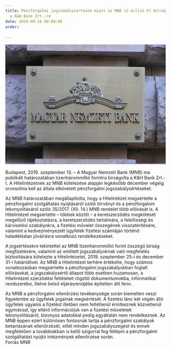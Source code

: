 ```yaml
---
title: Pénzforgalmi jogszabálysértések miatt az MNB 13 millió Ft bírságot vetett ki
  a K&H Bank Zrt.-re
date: 2019-09-16 00:09:00
order: 

---
```


![](/uploads/MNB_logo.jpg)

Budapest, 2019. szeptember 13. – A Magyar Nemzeti Bank (MNB) ma publikált határozatában tizenhárommillió forintra bírságolta a K&H Bank Zrt.-t. A Hitelintézetnek az MNB kötelezése alapján legkésőbb december végéig orvosolnia kell az általa elkövetett pénzforgalmi jogszabálysértéseket.

Az MNB határozatában megállapította, hogy a Hitelintézet megsértette a pénzforgalmi szolgáltatás nyújtásáról szóló törvényt és a pénzforgalom lebonyolításáról szóló 35/2017. (XII. 14.) MNB rendelet több előírását is. A Hitelintézet megsértette – többek között – a keretszerződés megkötését megelőző tájékoztatásra, a keretszerződés tartalmára, a felelősségi és kárviselési szabályokra, a fizetési művelet összegének visszatérítésére, valamint a kedvezményezett ügyfelek fizetési számláján történő haladéktalan jóváírásra vonatkozó rendelkezéseket.

A jogsértésekre tekintettel az MNB tizenhárommillió forint összegű bírság megfizetésére, valamint az említett jogszabályoknak való megfelelés biztosítására kötelezte a Hitelintézetet, 2019. szeptember 25-i és december 31-i határidővel. Az MNB a Hitelintézet terhére értékelte, hogy számos vonatkozásban megsértette a pénzforgalmi jogszabályokban foglalt előírásokat, a jogszabálysértő állapot több esetben huzamosan, a Hitelintézet szerződési feltételeit rögzítő dokumentumokba, informatikai rendszerébe, illetve belső eljárásrendjébe építetten állt fenn.

Az MNB a pénzforgalmi ellenőrzési tevékenysége során kiemelten veszi figyelembe az ügyfelek jogainak megsértését. A fizetési lánc két végén álló ügyfelek ugyanis a fizetést illetően nem feltétlenül érintkeznek közvetlenül egymással, így eltérő információjuk van a fizetési műveletek lebonyolításáról, bizonyos adatokkal pedig egyáltalán nem rendelkeznek. Az MNB éppen ezért különösen fontosnak tartja a pénzforgalmi szabályok betartásának ellenőrzését, elítél minden jogszabályszegést és ennek megfelelően a továbbiakban is kellő szigorral fog fellépni a pénzforgalmi szolgáltatást nyújtó intézmények ellenőrzése során.  
Forrás MNB